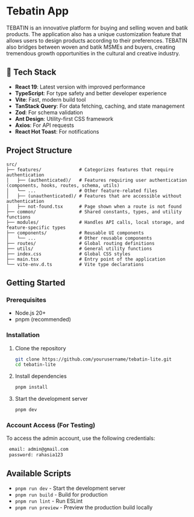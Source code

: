 # Tebatin App

TEBATIN is an innovative platform for buying and selling woven and batik products. The application also has a unique customization feature that allows users to design products according to their preferences. TEBATIN also bridges between woven and batik MSMEs and buyers, creating tremendous growth opportunities in the cultural and creative industry.

## 🚀 Tech Stack

- **React 19**: Latest version with improved performance
- **TypeScript**: For type safety and better developer experience
- **Vite**: Fast, modern build tool
- **TanStack Query**: For data fetching, caching, and state management
- **Zod**: For schema validation
- **Ant Design**: Utility-first CSS framework
- **Axios**: For API requests
- **React Hot Toast**: For notifications

## Project Structure

```
src/
├── features/              # Categorizes features that require authentication
│   ├── (authenticated)/   # Features requiring user authentication (components, hooks, routes, schema, utils)
│   └── ...                # Other feature-related files
│   ├── (unauthenticated)/ # Features that are accessible without authentication
│   ├── not-found.tsx      # Page shown when a route is not found
├── common/                # Shared constants, types, and utility functions
├── modules/               # Handles API calls, local storage, and feature-specific types
├── components/            # Reusable UI components
│   └── ...                # Other reusable components
├── routes/                # Global routing definitions
├── utils/                 # General utility functions
├── index.css              # Global CSS styles
├── main.tsx               # Entry point of the application
└── vite-env.d.ts          # Vite type declarations

```

## Getting Started

### Prerequisites

- Node.js 20+
- pnpm (recommended)

### Installation

1. Clone the repository

   ```bash
   git clone https://github.com/yourusername/tebatin-lite.git
   cd tebatin-lite
   ```

2. Install dependencies

   ```bash
   pnpm install
   ```

3. Start the development server
   ```bash
   pnpm dev
   ```

### Account Access (For Testing)
To access the admin account, use the following credentials:

   ```bash
    email: admin@gmail.com
    password: rahasia123
   ```

## Available Scripts

- `pnpm run dev` - Start the development server
- `pnpm run build` - Build for production
- `pnpm run lint` - Run ESLint
- `pnpm run preview` - Preview the production build locally
